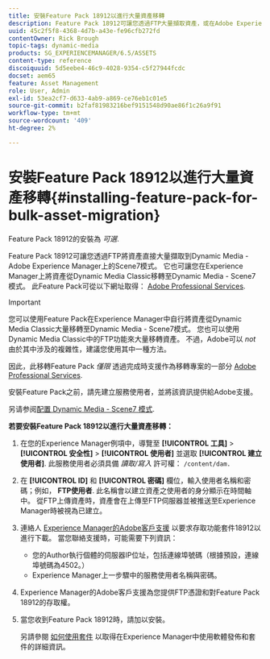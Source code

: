 ```yaml
---
title: 安裝Feature Pack 18912以進行大量資產移轉
description: Feature Pack 18912可讓您透過FTP大量擷取資產，或在Adobe Experience Manager上將資產從Dynamic Media Classic移轉至Dynamic Media。 Adobe支援提供此選用的Feature Pack。
uuid: 45c2f5f8-4368-4d7b-a43e-fe96cfb272fd
contentOwner: Rick Brough
topic-tags: dynamic-media
products: SG_EXPERIENCEMANAGER/6.5/ASSETS
content-type: reference
discoiquuid: 5d5eebe4-46c9-4028-9354-c5f27944fcdc
docset: aem65
feature: Asset Management
role: User, Admin
exl-id: 53ea2cf7-d633-4ab9-a869-ce76eb1c01e5
source-git-commit: b2faf81983216bef9151548d90ae86f1c26a9f91
workflow-type: tm+mt
source-wordcount: '409'
ht-degree: 2%

---
```


# 安裝Feature Pack 18912以進行大量資產移轉{#installing-feature-pack-for-bulk-asset-migration}

Feature Pack 18912的安裝為 *可選*.

Feature Pack 18912可讓您透過FTP將資產直接大量擷取到Dynamic Media - Adobe Experience Manager上的Scene7模式。 它也可讓您在Experience Manager上將資產從Dynamic Media Classic移轉至Dynamic Media - Scene7模式。 此Feature Pack可從以下網址取得： [Adobe Professional Services](https://business.adobe.com/customers/consulting-services/main.html).

>[!IMPORTANT]
>
>您可以使用Feature Pack在Experience Manager中自行將資產從Dynamic Media Classic大量移轉至Dynamic Media - Scene7模式。 您也可以使用Dynamic Media Classic中的FTP功能來大量移轉資產。 不過，Adobe可以 *not* 由於其中涉及的複雜性，建議您使用其中一種方法。
>
>因此，此移轉Feature Pack *僅限* 透過完成時支援作為移轉專案的一部分 [Adobe Professional Services](https://business.adobe.com/customers/consulting-services/main.html).

安裝Feature Pack之前，請先建立服務使用者，並將該資訊提供給Adobe支援。

另请参阅[配置 Dynamic Media - Scene7 模式](/help/assets/config-dms7.md).

**若要安裝Feature Pack 18912以進行大量資產移轉：**

1. 在您的Experience Manager例項中，導覽至 **[!UICONTROL 工具]** > **[!UICONTROL 安全性]** > **[!UICONTROL 使用者]** 並選取 **[!UICONTROL 建立使用者]**. 此服務使用者必須具備 *讀取/寫入* 許可權： `/content/dam.`
1. 在 **[!UICONTROL ID]** 和 **[!UICONTROL 密碼]** 欄位，輸入使用者名稱和密碼；例如， **FTP使用者**. 此名稱會以建立資產之使用者的身分顯示在時間軸中。 從FTP上傳資產時，資產會在上傳至FTP伺服器並被推送至Experience Manager時被視為已建立。
1. 連絡人 [Experience Manager的Adobe客戶支援](https://experienceleague.adobe.com/?support-solution=General#support) 以要求存取功能套件18912以進行下載。 當您聯絡支援時，可能需要下列資訊：

   * 您的Author執行個體的伺服器IP位址，包括連線埠號碼（根據預設，連線埠號碼為4502。）
   * Experience Manager上一步驟中的服務使用者名稱與密碼。

1. Experience Manager的Adobe客戶支援為您提供FTP憑證和對Feature Pack 18912的存取權。
1. 當您收到Feature Pack 18912時，請加以安裝。

   另請參閱 [如何使用套件](/help/sites-administering/package-manager.md) 以取得在Experience Manager中使用軟體發佈和套件的詳細資訊。
